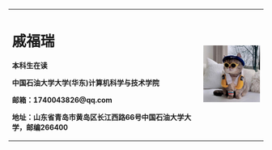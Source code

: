 <table border="0">
  <tr>
    <td width="75%">
      <h1>戚福瑞</h1>
      <p><b>本科生在读</b></p>
      <p><b>中国石油大学大学(华东)计算机科学与技术学院</b></p>
      <p><b>邮箱：1740043826@qq.com</b></p>
      <p><b>地址：山东省青岛市黄岛区长江西路66号中国石油大学大学，邮编266400</b></p>
    </td>
    <td width="25%">
      <img src="/pic.png" width="100%">      
    </td>
  </tr>
</table>
